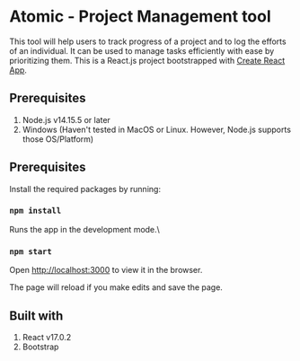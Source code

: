 # Atomic - Project Management tool

This tool will help users to track progress of a project and to log the efforts of an individual. It can be used to manage tasks efficiently with ease by prioritizing them.
This is a React.js project bootstrapped with [Create React App](https://github.com/facebook/create-react-app).

## Prerequisites

1. Node.js v14.15.5 or later
2. Windows (Haven't tested in MacOS or Linux. However, Node.js supports those OS/Platform)

## Prerequisites
Install the required packages by running: 
### `npm install`


Runs the app in the development mode.\
### `npm start`
Open [http://localhost:3000](http://localhost:3000) to view it in the browser.

The page will reload if you make edits and save the page.

## Built with
  1. React v17.0.2
  2. Bootstrap
